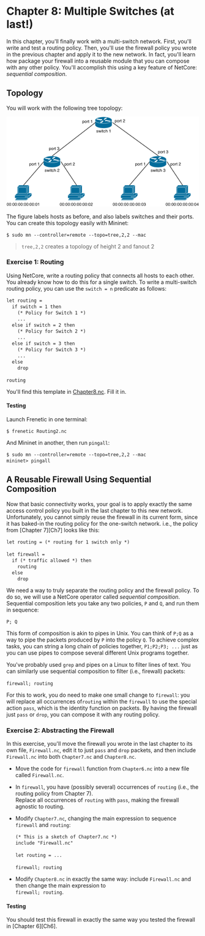 # Chapter 8: Multiple Switches (at last!)

In this chapter, you'll finally work with a multi-switch network. First, you'll write and test a routing policy. Then, you'll use the firewall policy you wrote in the previous chapter and apply it to the new network. In fact, you'll learn how package your firewall into a reusable module that you can compose with any other policy. You'll accomplish this using a key feature of NetCore: _sequential composition_.

## Topology


You will work with the following tree topology:

![image](images/topo-tree-2-2.png)

The figure labels hosts as before, and also labels switches and their ports. You can create this topology easily with Mininet:

```
$ sudo mn --controller=remote --topo=tree,2,2 --mac
```
> `tree,2,2` creates a topology of height 2 and fanout 2


### Exercise 1: Routing

Using NetCore, write a routing policy that connects all hosts to each other. You already know how to do this for a single switch. To write a multi-switch routing policy, you can use the `switch = n` predicate as follows:

```
let routing =
  if switch = 1 then
    (* Policy for Switch 1 *)
    ...
  else if switch = 2 then
    (* Policy for Switch 2 *)
    ...
  else if switch = 3 then
    (* Policy for Switch 3 *)
    ...
  else
    drop
    
routing
```

You'll find this template in [Chapter8.nc](netcore-tutorial-code/Chapter8.nc). Fill it in.

#### Testing

Launch Frenetic in one terminal:

```
$ frenetic Routing2.nc
```

And Mininet in another, then run `pingall`:

```
$ sudo mn --controller=remote --topo=tree,2,2 --mac
mininet> pingall
```

## A Reusable Firewall Using Sequential Composition

Now that basic connectivity works, your goal is to apply exactly the same access control policy you built in the
last chapter to this new network. Unfortunately, you cannot simply reuse the firewall in its current form, since it has baked-in the routing policy for the one-switch network. i.e., the policy from [Chapter 7][Ch7] looks like
this:

```
let routing = (* routing for 1 switch only *)

let firewall =
  if (* traffic allowed *) then
    routing
  else
    drop
```

We need a way to truly separate the routing policy and the firewall policy. To do so, we will use a NetCore operator called _sequential composition_. Sequential composition lets you take any two policies, `P` and `Q`,
and run them in sequence:

```
P; Q
```

This form of composition is akin to pipes in Unix. You can think of `P;Q` as a way to pipe the packets produced by `P` into the policy `Q`. To achieve complex tasks, you can string a long chain of policies together, `P1;P2;P3; ...` just as you can use pipes to compose several different Unix programs together.

You've probably used `grep` and pipes on a Linux to filter lines of text. You can similarly use sequential composition to filter (i.e., firewall) packets:

`firewall; routing`

For this to work, you do need to make one small change to `firewall`: you will replace all occurrences of`routing` within the `firewall` to use the special action `pass`, which is the identity function on packets.
By having the firewall just `pass` or `drop`, you can compose it with any routing policy.

### Exercise 2: Abstracting the Firewall

In this exercise, you'll move the firewall you wrote in the last chapter to its own file, `Firewall.nc`, edit it to just `pass` and `drop` packets, and then include `Firewall.nc` into both `Chapter7.nc` and `Chapter8.nc`.

- Move the code for `firewall` function from `Chapter6.nc` into a new file called `Firewall.nc`.

- In `firewall`, you have (possibly several) occurrences of `routing` (i.e., the routing policy from Chapter 7).  
  Replace all occurrences of `routing` with `pass`, making the firewall agnostic to routing.

- Modify `Chapter7.nc`, changing the main expression to sequence `firewall` and `routing`:

  ```
  (* This is a sketch of Chapter7.nc *)
  include "Firewall.nc"
  
  let routing = ...
  
  firewall; routing
  ```
  
- Modify `Chapter8.nc` in exactly the same way: include `Firewall.nc` and then change the main expression to  
  `firewall; routing`.
  
#### Testing

You should test this firewall in exactly the same way you tested the firewall in [Chapter 6][Ch6].